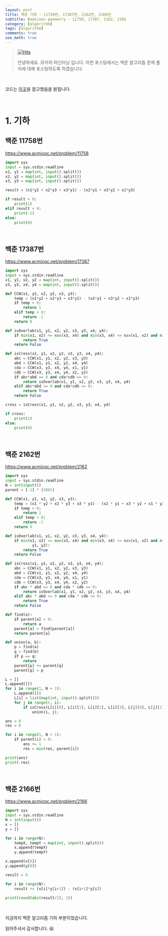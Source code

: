 ```yaml
---
layout: post
title: 백준 기하 - 11758번, 17387번, 2162번, 2166번
subtitle: Baekjoon geometry - 11758, 17387, 2162, 2166
category: [algorithm]
tags: [algorithm]
comments: true
use_math: true
---
```












> [![Hits](https://hits.seeyoufarm.com/api/count/incr/badge.svg?url=https%3A%2F%2Fysbsb.github.io%2Falgorithm%2F2023%2F06%2F29%2Fgeometry.html&count_bg=%2379C83D&title_bg=%23555555&icon=&icon_color=%23E7E7E7&title=hits&edge_flat=false)](https://hits.seeyoufarm.com)
>
> 안녕하세요. 모카의 머신러닝 입니다. 이번 포스팅에서는 백준 알고리즘 문제 풀이에 대해 포스팅하도록 하겠습니다. 

<br>

코드는 [이곳](https://github.com/doitcodingtest/python)을 참고했음을 밝힙니다.

<br>

# 1. 기하



## 백준 11758번

https://www.acmicpc.net/problem/11758

```python
import sys
input = sys.stdin.readline
x1, y1 = map(int, input().split())
x2, y2 = map(int, input().split())
x3, y3 = map(int, input().split())

result = (x1*y2 + x2*y3 + x3*y1) - (x2*y1 + x3*y2 + x1*y3)

if result > 0:
    print(1)
elif result < 0:
    print(-1)
else:
    print(0)
```



<br>





## 백준 17387번

https://www.acmicpc.net/problem/17387

```python
import sys
input = sys.stdin.readline
x1, y1, x2, y2 = map(int, input().split())
x3, y3, x4, y4 = map(int, input().split())

def CCW(x1, y1, x2, y2, x3, y3):
    temp = (x1*y2 + x2*y3 + x3*y1) - (x2*y1 + x3*y2 + x1*y3)
    if temp > 0:
        return 1
    elif temp < 0:
        return -1
    return 0

def isOverlab(x1, y1, x2, y2, x3, y3, x4, y4):
    if min(x1, x2) <= max(x3, x4) and min(x3, x4) <= max(x1, x2) and min(y1, y2) <= max(y3, y4) and min(y3, y4) <= max(y1, y2):
        return True
    return False

def isCross(x1, y1, x2, y2, x3, y3, x4, y4):
    abc = CCW(x1, y1, x2, y2, x3, y3)
    abd = CCW(x1, y1, x2, y2, x4, y4)
    cda = CCW(x3, y3, x4, y4, x1, y1)
    cdb = CCW(x3, y3, x4, y4, x2, y2)
    if abc*abd == 0 and cda*cdb == 0:
        return isOverlab(x1, y1, x2, y2, x3, y3, x4, y4)
    elif abc*abd <= 0 and cda*cdb <= 0:
        return True
    return False

cross = isCross(x1, y1, x2, y2, x3, y3, x4, y4)

if cross:
    print(1)
else:
    print(0)
```



<br>







## 백준 2162번

https://www.acmicpc.net/problem/2162

```python
import sys
input = sys.stdin.readline
N = int(input())
parent = [-1] * (3001)

def CCW(x1, y1, x2, y2, x3, y3):
    temp = (x1 * y2 + x2 * y3 + x3 * y1) - (x2 * y1 + x3 * y2 + x1 * y3)
    if temp > 0:
        return 1
    elif temp < 0:
        return -1
    return 0

def isOverlab(x1, y1, x2, y2, x3, y3, x4, y4):
    if min(x1, x2) <= max(x3, x4) and min(x3, x4) <= max(x1, x2) and min(y1, y2) <= max(y3, y4) and min(y3, y4) <= max(
            y1, y2):
        return True
    return False

def isCross(x1, y1, x2, y2, x3, y3, x4, y4):
    abc = CCW(x1, y1, x2, y2, x3, y3)
    abd = CCW(x1, y1, x2, y2, x4, y4)
    cda = CCW(x3, y3, x4, y4, x1, y1)
    cdb = CCW(x3, y3, x4, y4, x2, y2)
    if abc * abd == 0 and cda * cdb == 0: 
        return isOverlab(x1, y1, x2, y2, x3, y3, x4, y4) 
    elif abc * abd <= 0 and cda * cdb <= 0: 
        return True
    return False

def find(a):
    if parent[a] < 0:
        return a
    parent[a] = find(parent[a])
    return parent[a]

def union(a, b):
    p = find(a)
    q = find(b)
    if p == q:
        return
    parent[p] += parent[q]
    parent[q] = p

L = []
L.append([])
for i in range(1, N + 1):
    L.append([])
    L[i] = list(map(int, input().split()))
    for j in range(1, i):
        if isCross(L[i][0], L[i][1], L[i][2], L[i][3], L[j][0], L[j][1], L[j][2], L[j][3]):
            union(i, j);

ans = 0
res = 0

for i in range(1, N + 1):
    if parent[i] < 0:
        ans += 1
        res = min(res, parent[i])

print(ans)
print(-res)
```



<br>





## 백준 2166번

https://www.acmicpc.net/problem/2166

```python
import sys
input = sys.stdin.readline
N = int(input())
x = []
y = []

for i in range(N):
    tempX, tempY = map(int, input().split())
    x.append(tempX)
    y.append(tempY)

x.append(x[0])
y.append(y[0])

result = 0

for i in range(N):
    result += (x[i]*y[i+1]) - (x[i+1]*y[i])
    
print(round(abs(result/2), 1))
```



<br>





지금까지 백준 알고리즘 기하 부분이었습니다.

읽어주셔서 감사합니다. 😃

